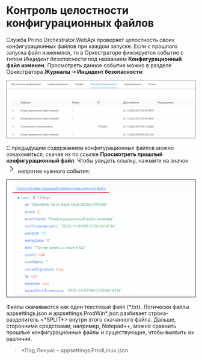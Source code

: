 # Контроль целостности конфигурационных файлов

Служба Primo.Orchestrator.WebApi проверяет целостность своих конфигурационных файлов при каждом запуске. Если с прошлого запуска файл изменился, то в Оркестраторе фиксируется событие с типом *Инцидент безопасности* под названием **Конфигурационный файл изменен**. Просмотреть данное событие можно в разделе Оркестратора **Журналы ➝ Инцидент безопасности**:

![](<../../.gitbook/assets/4. Журнал Орка. Конфигурационный файл изменен.png>)

С предыдущим содержанием конфигурационных файлов можно ознакомиться, скачав их по ссылке **Просмотреть прошлый конфигурационный файл**. Чтобы увидеть ссылку, нажмите на значок ![](<../../.gitbook/assets/Клювик.png>) напротив нужного события:

![](<../../.gitbook/assets/5. Ссылка для скачивания прошлого конфига. Орк.png>)

Файлы скачиваются как один текстовый файл (\*.txt). Логически файлы appsettings.json и appsettings.ProdWin\*.json разбивает строка-разделитель <\*SPLIT\*> внутри этого скачанного файла. Дальше, сторонними средствами, например, Notepad++, можно сравнить прошлые конфигурационные файлы и существующие, чтобы выявить их различия.

> \*Под Линукс – appsettings.ProdLinux.json



